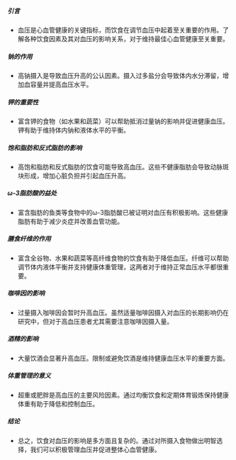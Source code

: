 ##### 引言
* 血压是心血管健康的关键指标，而饮食在调节血压中起着至关重要的作用。了解各种饮食因素及其对血压的影响关系，对于维持最佳心血管健康至关重要。

##### 钠的作用
* 高钠摄入是导致血压升高的公认因素。摄入过多盐分会导致体内水分滞留，增加血容量并提高血压水平。

##### 钾的重要性
* 富含钾的食物（如水果和蔬菜）可以帮助抵消过量钠的影响并促进健康血压。钾有助于维持体内钠和液体水平的平衡。

##### 饱和脂肪和反式脂肪的影响
* 高饱和脂肪和反式脂肪的饮食可能导致高血压。这些不健康脂肪会导致动脉斑块形成，增加心脏负担并引起血压升高。

##### ω-3脂肪酸的益处
* 富含脂肪的鱼类等食物中的ω-3脂肪酸已被证明对血压有积极影响。这些健康脂肪有助于减少炎症并改善血管功能。

##### 膳食纤维的作用
* 富含全谷物、水果和蔬菜等高纤维食物的饮食有助于降低血压。纤维可以帮助调节体内液体平衡并支持健康体重管理，这两者对于维持正常血压水平都很重要。

##### 咖啡因的影响
* 过量摄入咖啡因会暂时升高血压。虽然适量咖啡因摄入对血压的长期影响仍在研究中，但对于高血压患者尤其需要注意咖啡因摄入量。

##### 酒精的影响
* 大量饮酒会显著升高血压。限制或避免饮酒是维持健康血压水平的重要方面。

##### 体重管理的意义
* 超重或肥胖是高血压的主要风险因素。通过均衡饮食和定期体育锻炼保持健康体重有助于降低和控制血压。

##### 结论
* 总之，饮食对血压的影响是多方面且复杂的。通过对所摄入食物做出明智选择，我们可以积极管理血压并促进整体心血管健康。